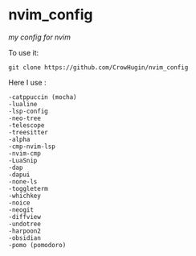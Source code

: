# nvim_config

*my config for nvim*

To use it: 

    git clone https://github.com/CrowHugin/nvim_config

Here I use :

    -catppuccin (mocha)
    -lualine
    -lsp-config
    -neo-tree
    -telescope
    -treesitter
    -alpha
    -cmp-nvim-lsp
    -nvim-cmp
    -LuaSnip
    -dap
    -dapui
    -none-ls
    -toggleterm
    -whichkey
    -noice
    -neogit
    -diffview
    -undotree
    -harpoon2
	-obsidian
	-pomo (pomodoro)
